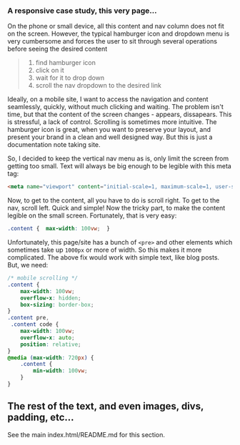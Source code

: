 ### A responsive case study, this very page...  
  
On the phone or small device, all this content and nav column does not fit on the screen. However, the typical hamburger icon and dropdown menu is very cumbersome and forces the user to sit through several operations before seeing the desired content  
> 1. find hamburger icon  
> 2. click on it  
> 3. wait for it to drop down  
> 4. scroll the nav dropdown to the desired link  
  
Ideally, on a mobile site, I want to access the navigation and content seamlessly, quickly, without much clicking and waiting. The problem isn't time, but that the content of the screen changes - appears, dissapears. This is stressful, a lack of control. Scrolling is sometimes more intuitive. The hamburger icon is great, when you want to preserve your layout, and present your brand in a clean and well designed way. But this is just a documentation note taking site.  
  
So, I decided to keep the vertical nav menu as is, only limit the screen from getting too small. Text will always be big enough to be legible with this meta tag:  
```html  
<meta name="viewport" content="initial-scale=1, maximum-scale=1, user-scalable=no, width=device-width">  
```  
  
Now, to get to the content, all you have to do is scroll right. To get to the nav, scroll left. Quick and simple! Now the tricky part, to make the content legible on the small screen. Fortunately, that is very easy:  
```css  
.content {  max-width: 100vw;  }  
```  
  
Unfortunately, this page/site has a bunch of `<pre>` and other elements which sometimes take up `1000px` or more of width. So this makes it more complicated. The above fix would work with simple text, like blog posts. But, we need:  
```css  
/* mobile scrolling */  
.content {  
    max-width: 100vw;  
    overflow-x: hidden;  
    box-sizing: border-box;  
}  
.content pre,  
 .content code {  
    max-width: 100vw;  
    overflow-x: auto;  
    position: relative;  
}  
@media (max-width: 720px) {  
    .content {  
        min-width: 100vw;  
    }  
}  
```  
  
  
## The rest of the text, and even images, divs, padding, etc...  
See the main index.html/README.md for this section.